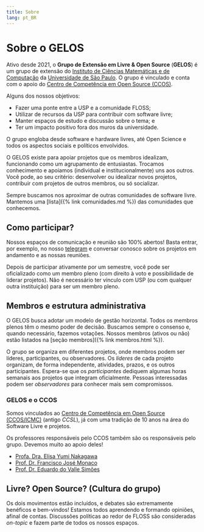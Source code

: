 ```yaml
---
title: Sobre
lang: pt_BR
---
```


# Sobre o GELOS

Ativo desde 2021, o **Grupo de Extensão em Livre & Open Source** (**GELOS**) é
um grupo de extensão do [Instituto de Ciências Matemáticas e de
Computação](https://icmc.usp.br) da [Universidade de São
Paulo](https://usp.br). O grupo é vinculado e conta com o apoio do [Centro de
Competência em Open Source (CCOS)](https://ccos.icmc.usp.br/).

Alguns dos nossos objetivos:
- Fazer uma ponte entre a USP e a comunidade FLOSS;
- Utilizar de recursos da USP para contribuir com software livre;
- Manter espaços de estudo e discussão sobre o tema; e
- Ter um impacto positivo fora dos muros da universidade.

O grupo engloba desde software e hardware livres, até Open Science e todos os
aspectos sociais e políticos envolvidos.

O GELOS existe para apoiar projetos que os membros idealizam, funcionando como
um agrupamento de entusiastas. Trocamos conhecimento e apoiamos (individual e
institucionalmente) uns aos outros. Você pode, ao seu critério: desenvolver ou
idealizar novos projetos, contribuir com projetos de outros membros, ou só
socializar.

Sempre buscamos nos aproximar de outras comunidades de software livre. Mantemos
uma [lista]({% link comunidades.md %}) das comunidades que conhecemos.

## Como participar?

Nossos espaços de comunicação e reunião são 100% abertos! Basta entrar, por
exemplo, no nosso [telegram](https://t.me/gelos_geral) e conversar conosco
sobre os projetos em andamento e as nossas reuniões.

Depois de participar ativamente por um semestre, você pode ser oficializado
como um membro pleno (com direito à voto e possibilidade de liderar projetos).
Não é necessário ter vínculo com USP (ou com qualquer outra instituição) para
ser um membro pleno.

## Membros e estrutura administrativa

O GELOS busca adotar um modelo de gestão horizontal. Todos os membros plenos
têm o mesmo poder de decisão. Buscamos sempre o consenso e, quando necessário,
fazemos votações. Nossos membros (ativos ou não) estão listados na [seção
membros]({% link membros.html %}).

O grupo se organiza em diferentes projetos, onde membros podem ser líderes,
participantes, ou observadores. Os *líderes* de cada projeto organizam, de
forma independente, atividades, prazos, e os outros participantes. Espera-se
que os *participantes* dediquem algumas horas semanais aos projetos que
integram oficialmente. Pessoas interessadas podem ser *observadores* para
conhecer mais sem compromissos.

### GELOS e o CCOS

Somos vinculados ao [Centro de Competência em Open Source
(CCOS/ICMC)](https://ccos.icmc.usp.br/) (antigo *CCSL*), já com uma tradição de
10 anos na área do Software Livre e projetos.

Os professores responsáveis pelo CCOS também são os responsáveis pelo grupo.
Devemos muito ao apoio deles!

- [Profa. Dra. Elisa Yumi Nakagawa](http://lattes.cnpq.br/7494142007764616)
- [Prof. Dr. Francisco José Monaco](http://lattes.cnpq.br/7489482613903725)
- [Prof. Dr. Eduardo do Valle Simões](http://lattes.cnpq.br/4055872056358293)

## Livre? Open Source? (Cultura do grupo)

Os dois movimentos estão incluídos, e debates são extremamente benéficos e
bem-vindos! Estamos todos aprendendo e formando opiniões, afinal de contas.
Discussões políticas ao redor de FLOSS são consideradas *on-topic* e fazem
parte de todos os nossos espaços.

